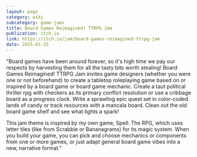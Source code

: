 ```yaml
---
layout: page
category: wiki
subcategory: game-jams
title: Board Games Reimagined! TTRPG Jam
publication: itch.io
link: https://itch.io/jam/board-games-reimagined-ttrpg-jam
date: 2025-01-25
---
```


"Board games have been around forever, so it's high time we pay our respects by harvesting them for all the tasty bits worth stealing! Board Games Reimagined! TTRPG Jam invites game designers (whether you were one or not beforehand) to create a tabletop roleplaying game based on or inspired by a board game or board game mechanic. Create a taut political thriller rpg with checkers as its primary conflict resolution or use a cribbage board as a progress clock. Write a sprawling epic quest set in color-coded lands of candy or track resources with a mancala board. Clean out the old board game shelf and see what lights a spark!

This jam theme is inspired by my own game, Spell: The RPG, which uses letter tiles (like from Scrabble or Bananagrams) for its magic system. When you build your game, you can pick and choose mechanics or components from one or more games, or just adapt general board game vibes into a new, narrative format."
